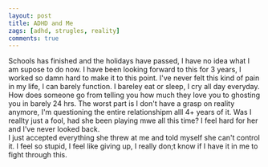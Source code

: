 ```yaml
---
layout: post
title: ADHD and Me
zags: [adhd, strugles, reality]
comments: true
---
```

Schools has finished and the holidays have passed, I have no idea what I am supose to do now.
I have been looking forward to this for 3 years, I worked so damn hard to make it to this point.
I've never felt this kind of pain in my life, I can barely function. I bareley eat or sleep, I cry all day everyday.
How does someone go from telling you how much they love you to ghosting you in barely 24 hrs.
The worst part is I don't have a grasp on reality anymore, I'm questioning the entire relationshipm alll 4+ years of it.
Was I reallty just a fool, had she been playing mwe all this time? I feel hard for her and I've never looked back.  
I just accepted everything she threw at me and told myself she can't control it. I feel so stupid, I feel like giving up, I really don;t know if I have it in me to fight through this.
